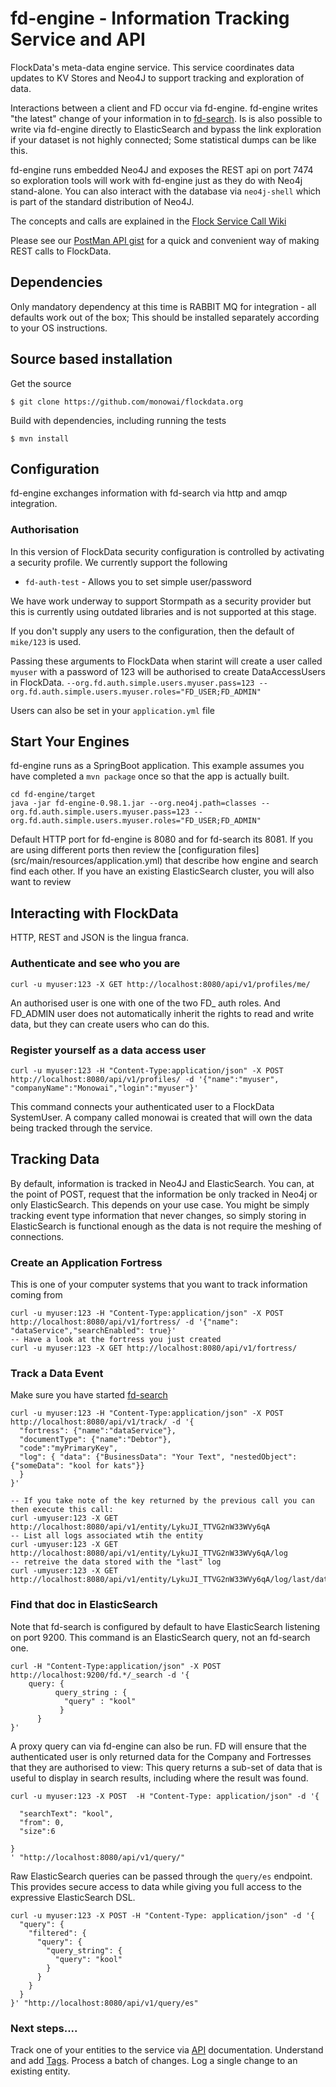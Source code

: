 fd-engine  - Information Tracking Service and API
===========
FlockData's meta-data engine service. This service coordinates data updates to KV Stores and Neo4J to support tracking and exploration of data.

Interactions between a client and FD occur via fd-engine. fd-engine writes "the latest" change of your information in to [fd-search](../fd-search). Is is also possible to write via fd-engine directly to ElasticSearch and bypass the link exploration if your dataset is not highly connected;  Some statistical dumps can be like this.

fd-engine runs embedded Neo4J and exposes the REST api on port 7474 so exploration tools will work with fd-engine just as they do with Neo4j stand-alone. You can also interact with the database via `neo4j-shell` which is part of the standard distribution of Neo4J.

The concepts and calls are explained in the [Flock Service Call Wiki](http://www.monowai.com/wiki/pages/viewpage.action?pageId=13172790)

Please see our [PostMan API gist](../fd.api-postman.json)  for a quick and convenient way of making REST calls to FlockData.

## Dependencies
Only mandatory dependency at this time is RABBIT MQ for integration - all defaults work out of the box; This should be installed separately according to your OS instructions.

## Source based installation
Get the source
```
$ git clone https://github.com/monowai/flockdata.org
```

Build with dependencies, including running the tests
```
$ mvn install
```

## Configuration
fd-engine exchanges information with fd-search via http and amqp integration.

### Authorisation
In this version of FlockData security configuration is controlled by activating a security profile. We currently support the following
* `fd-auth-test` - Allows you to set simple user/password

We have work underway to support Stormpath as a security provider but this is currently using outdated libraries and is not supported at this stage.

If you don't supply any users to the configuration, then the default of `mike/123` is used.

Passing these arguments to FlockData when starint will create a user called `myuser` with a password of 123 will be authorised to create DataAccessUsers in FlockData.
    `--org.fd.auth.simple.users.myuser.pass=123 --org.fd.auth.simple.users.myuser.roles="FD_USER;FD_ADMIN"`

Users can also be set in your `application.yml` file


## Start Your Engines
fd-engine runs as a SpringBoot application. This example assumes you have completed a `mvn package` once so that the app is actually built.

```
cd fd-engine/target
java -jar fd-engine-0.98.1.jar --org.neo4j.path=classes --org.fd.auth.simple.users.myuser.pass=123 --org.fd.auth.simple.users.myuser.roles="FD_USER;FD_ADMIN"
```

Default HTTP port for fd-engine is 8080 and for fd-search its 8081. If you are using different ports then review the [configuration files] (src/main/resources/application.yml) that describe how engine and search find each other. If you have an existing ElasticSearch cluster, you will also want to review

## Interacting with FlockData
HTTP, REST and JSON is the lingua franca.

### Authenticate and see who you are
```
curl -u myuser:123 -X GET http://localhost:8080/api/v1/profiles/me/
```
An authorised user is one with one of the two FD_ auth roles. And FD_ADMIN user does not automatically inherit the rights to read and write data, but they can create users who can do this.

### Register yourself as a data access user
```
curl -u myuser:123 -H "Content-Type:application/json" -X POST http://localhost:8080/api/v1/profiles/ -d '{"name":"myuser", "companyName":"Monowai","login":"myuser"}'
```
This command connects your authenticated user to a FlockData SystemUser. A company called monowai is created that will own the data being tracked through the service.

## Tracking Data
By default, information is tracked in Neo4J and ElasticSearch. You can, at the point of POST, request that the information be only tracked in Neo4j or only ElasticSearch. This depends on your use case. You might be simply tracking event type information that never changes, so simply storing in ElasticSearch is functional enough as the data is not require the meshing of connections.

### Create an Application Fortress
This is one of your computer systems that you want to track information coming from
```
curl -u myuser:123 -H "Content-Type:application/json" -X POST http://localhost:8080/api/v1/fortress/ -d '{"name": "dataService","searchEnabled": true}'
-- Have a look at the fortress you just created
curl -u myuser:123 -X GET http://localhost:8080/api/v1/fortress/
```
### Track a Data Event
Make sure you have started [fd-search](../fd-search)
```
curl -u myuser:123 -H "Content-Type:application/json" -X POST http://localhost:8080/api/v1/track/ -d '{
  "fortress": {"name":"dataService"},
  "documentType": {"name":"Debtor"},
  "code":"myPrimaryKey",
  "log": { "data": {"BusinessData": "Your Text", "nestedObject": {"someData": "kool for kats"}}
  }
}'

-- If you take note of the key returned by the previous call you can then execute this call:
curl -umyuser:123 -X GET http://localhost:8080/api/v1/entity/LykuJI_TTVG2nW33WVy6qA
-- List all logs associated wtih the entity
curl -umyuser:123 -X GET http://localhost:8080/api/v1/entity/LykuJI_TTVG2nW33WVy6qA/log
-- retreive the data stored with the "last" log
curl -umyuser:123 -X GET http://localhost:8080/api/v1/entity/LykuJI_TTVG2nW33WVy6qA/log/last/data

```
### Find that doc in ElasticSearch
Note that fd-search is configured by default to have ElasticSearch listening on port 9200. This command is an ElasticSearch query, not an fd-search one.

```
curl -H "Content-Type:application/json" -X POST http://localhost:9200/fd.*/_search -d '{
    query: {
          query_string : {
            "query" : "kool"
           }
      }
}'
````

A proxy query can via fd-engine can also be run. FD will ensure that the authenticated user is only returned data for the Company and Fortresses that they are authorised to view:
This query returns a sub-set of data that is useful to display in search results, including where the result was found.

```
curl -u myuser:123 -X POST  -H "Content-Type: application/json" -d '{

  "searchText": "kool",
  "from": 0,
  "size":6

}
' "http://localhost:8080/api/v1/query/"
```
Raw ElasticSearch queries can be passed through the `query/es` endpoint. This provides secure access to data while giving you
full access to the expressive ElasticSearch DSL.

```
curl -u myuser:123 -X POST -H "Content-Type: application/json" -d '{
  "query": {
    "filtered": {
      "query": {
        "query_string": {
          "query": "kool"
        }
      }
    }
  }
}' "http://localhost:8080/api/v1/query/es"
```

### Next steps....
Track one of your entities to the service via [API](http://www.monowai.com/wiki/pages/viewpage.action?pageId=13172790) documentation. Understand and add [Tags](http://www.monowai.com/wiki/pages/viewpage.action?pageId=13172831). Process a batch of changes. Log a single change to an existing entity.
